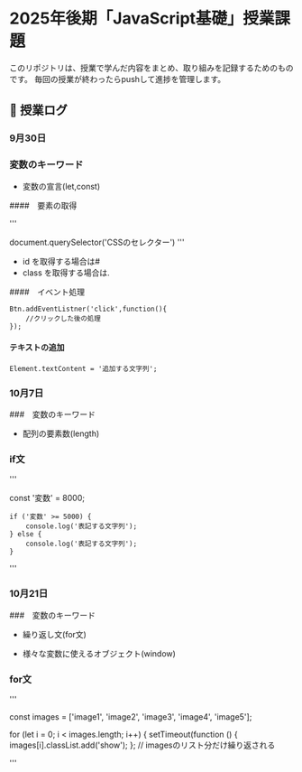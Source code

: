 # 2025年後期「JavaScript基礎」授業課題

このリポジトリは、授業で学んだ内容をまとめ、取り組みを記録するためのものです。
毎回の授業が終わったらpushして進捗を管理します。

## 📆 授業ログ

### 9月30日

### 変数のキーワード

- 変数の宣言(let,const)

####　要素の取得

'''

document.querySelector('CSSのセレクター')
'''

- id を取得する場合は#
- class を取得する場合は.

####　イベント処理

```
Btn.addEventListner('click',function(){
    //クリックした後の処理
});
```

#### テキストの追加

```
Element.textContent = '追加する文字列';
```

### 10月7日

###　変数のキーワード

- 配列の要素数(length)

### if文


'''

const '変数' = 8000;

    if ('変数' >= 5000) {
        console.log('表記する文字列');
    } else {
        console.log('表記する文字列');
    }
'''

### 10月21日

###　変数のキーワード

- 繰り返し文(for文)

- 様々な変数に使えるオブジェクト(window)

### for文

'''

const images = ['image1', 'image2', 'image3', 'image4', 'image5'];

for (let i = 0; i < images.length; i++) {
                setTimeout(function () {
                    images[i].classList.add('show');
                };
                // imagesのリスト分だけ繰り返される

'''